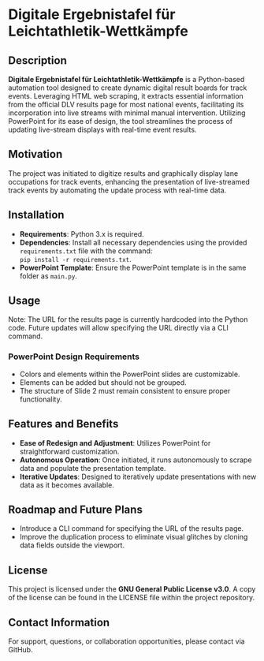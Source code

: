 
# Digitale Ergebnistafel für Leichtathletik-Wettkämpfe

## Description
**Digitale Ergebnistafel für Leichtathletik-Wettkämpfe** is a Python-based automation tool designed to create dynamic digital result boards for track events. Leveraging HTML web scraping, it extracts essential information from the official DLV results page for most national events, facilitating its incorporation into live streams with minimal manual intervention. Utilizing PowerPoint for its ease of design, the tool streamlines the process of updating live-stream displays with real-time event results.

## Motivation
The project was initiated to digitize results and graphically display lane occupations for track events, enhancing the presentation of live-streamed track events by automating the update process with real-time data.

## Installation
- **Requirements**: Python 3.x is required.
- **Dependencies**: Install all necessary dependencies using the provided `requirements.txt` file with the command:  
  `pip install -r requirements.txt`.
- **PowerPoint Template**: Ensure the PowerPoint template is in the same folder as `main.py`.

## Usage
Note: The URL for the results page is currently hardcoded into the Python code. Future updates will allow specifying the URL directly via a CLI command.

### PowerPoint Design Requirements
- Colors and elements within the PowerPoint slides are customizable.
- Elements can be added but should not be grouped.
- The structure of Slide 2 must remain consistent to ensure proper functionality.

## Features and Benefits
- **Ease of Redesign and Adjustment**: Utilizes PowerPoint for straightforward customization.
- **Autonomous Operation**: Once initiated, it runs autonomously to scrape data and populate the presentation template.
- **Iterative Updates**: Designed to iteratively update presentations with new data as it becomes available.

## Roadmap and Future Plans
- Introduce a CLI command for specifying the URL of the results page.
- Improve the duplication process to eliminate visual glitches by cloning data fields outside the viewport.

## License
This project is licensed under the **GNU General Public License v3.0**. A copy of the license can be found in the LICENSE file within the project repository.

## Contact Information
For support, questions, or collaboration opportunities, please contact via GitHub.
